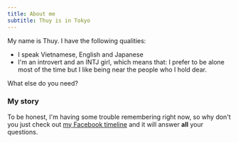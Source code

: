 ```yaml
---
title: About me
subtitle: Thuy is in Tokyo
---
```


My name is Thuy. I have the following qualities:

- I speak Vietnamese, English and Japanese
- I'm an introvert and an INTJ girl, which means that: I prefer to be alone most of the time but I like being near the people who I hold dear.

What else do you need?

### My story

To be honest, I'm having some trouble remembering right now, so why don't you just check out [my Facebook timeline](https://fb.com/thanhthuy.psy20) and it will answer **all** your questions.
